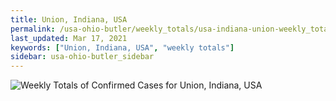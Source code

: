```yaml
---
title: Union, Indiana, USA
permalink: /usa-ohio-butler/weekly_totals/usa-indiana-union-weekly_totals.html
last_updated: Mar 17, 2021
keywords: ["Union, Indiana, USA", "weekly totals"]
sidebar: usa-ohio-butler_sidebar
---
```


![Weekly Totals of Confirmed Cases for Union, Indiana, USA](/covid_tracker/images/graphs/usa-indiana-union-weekly_totals_graph.png)
